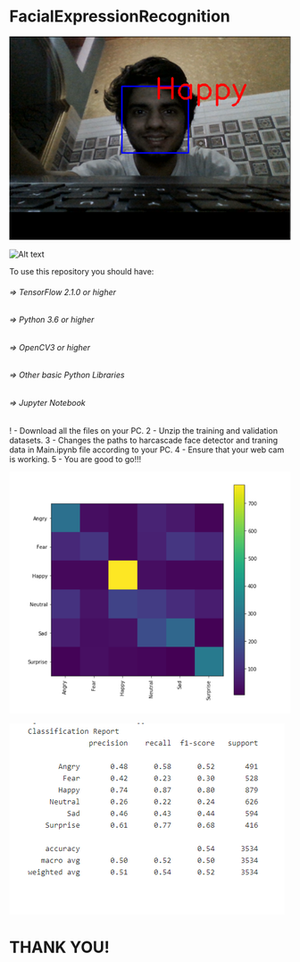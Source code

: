 # FacialExpressionRecognition

![Alt text](https://github.com/chauhankartik/FacialExpressionRecognition/blob/master/Images/Untitled.png)

![Alt text](https://github.com/chauhankartik/FacialExpressionRecognition/blob/master/Images/Untitled1.png)

To use this repository you should have:

  ###### => TensorFlow 2.1.0 or higher
  ###### => Python 3.6 or higher
  ###### => OpenCV3 or higher
  ###### => Other basic Python Libraries
  ###### => Jupyter Notebook 
  
! - Download all the files on your PC.
2 - Unzip the training and validation datasets.
3 - Changes the paths to harcascade face detector and traning data in Main.ipynb file according to your PC.
4 - Ensure that your web cam is working.
5 - You are good to go!!!


![Alt text](https://github.com/chauhankartik/FacialExpressionRecognition/blob/master/Images/Untitled3.png)

![Alt text](https://github.com/chauhankartik/FacialExpressionRecognition/blob/master/Images/Untitled4.png)

# THANK YOU!
